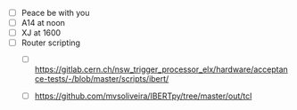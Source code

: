 - [ ] Peace be with you
- [ ] A14 at noon
- [ ] XJ at 1600
- [ ] Router scripting
  - [ ] https://gitlab.cern.ch/nsw_trigger_processor_elx/hardware/acceptance-tests/-/blob/master/scripts/ibert/
  - [ ] https://github.com/mvsoliveira/IBERTpy/tree/master/out/tcl
  
